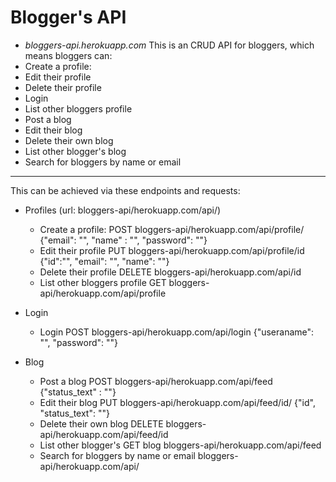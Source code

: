 # Blogger's API
* *bloggers-api.herokuapp.com* 
This is an CRUD API for bloggers, which means bloggers can:
* Create a profile: 
* Edit their profile
* Delete their profile
* Login
* List other bloggers profile
* Post a blog 
* Edit their blog 
* Delete their own blog
* List other blogger's blog
* Search for bloggers by name or email
---
This can be achieved via these endpoints and requests:
* Profiles (url: bloggers-api/herokuapp.com/api/)
    * Create a profile: POST bloggers-api/herokuapp.com/api/profile/ {"email": "", "name" : "", "password": ""}
    * Edit their profile PUT bloggers-api/herokuapp.com/api/profile/id {"id":"", "email": "", "name": ""}
    * Delete their profile DELETE bloggers-api/herokuapp.com/api/id 
    * List other bloggers profile GET bloggers-api/herokuapp.com/api/profile

* Login
    * Login POST bloggers-api/herokuapp.com/api/login {"useraname": "", "password": ""}

* Blog
    * Post a blog POST bloggers-api/herokuapp.com/api/feed {"status_text" : ""}
    * Edit their blog PUT bloggers-api/herokuapp.com/api/feed/id/  {"id", "status_text": ""}
    * Delete their own blog DELETE bloggers-api/herokuapp.com/api/feed/id
    * List other blogger's GET blog bloggers-api/herokuapp.com/api/feed
    * Search for bloggers by name or email bloggers-api/herokuapp.com/api/